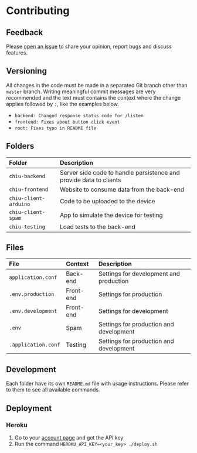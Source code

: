 # Contributing

## Feedback

Please [open an issue](https://github.com/lucasvalenteds/chiu/issues/new) to share your opinion, report bugs and discuss features.

## Versioning

All changes in the code must be made in a separated Git branch other than `master` branch. Writing meaningful commit messages are very recommended and the text must contains the context where the change applies followed by `:`, like the examples below.

* `backend: Changed response status code for /listen`
* `frontend: Fixes about button click event`
* `root: Fixes typo in README file`

## Folders

| Folder | Description |
| :--- | :--- |
| `chiu-backend` | Server side code to handle persistence and provide data to clients |
| `chiu-frontend` | Website to consume data from the back-end |
| `chiu-client-arduino` | Code to be uploaded to the device |
| `chiu-client-spam` | App to simulate the device for testing |
| `chiu-testing` | Load tests to the back-end |

## Files

| File | Context | Description |
| :--- | :--- | :--- |
| `application.conf` | Back-end | Settings for development and production |
| `.env.production` | Front-end | Settings for production |
| `.env.development` | Front-end | Settings for development |
| `.env` | Spam | Settings for production and development |
| `.application.conf` | Testing | Settings for production and development |

## Development

Each folder have its own `README.md` file with usage instructions. Please refer to them to see all available commands.

## Deployment

### Heroku

1. Go to your [account page](https://dashboard.heroku.com/account) and get the API key 
2. Run the command `HEROKU_API_KEY=<your_key> ./deploy.sh`
